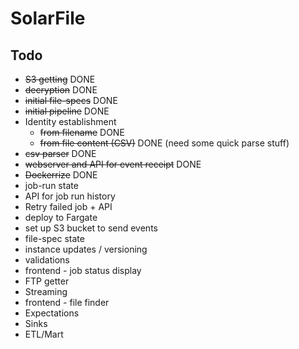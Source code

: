 # SolarFile

## Todo

* ~~S3 getting~~ DONE
* ~~decryption~~ DONE
* ~~initial file-specs~~ DONE
* ~~initial pipeline~~ DONE
* Identity establishment
  * ~~from filename~~ DONE
  * ~~from file content (CSV)~~ DONE (need some quick parse stuff)
* ~~csv parser~~ DONE
* ~~webserver and API for event receipt~~ DONE
* ~~Dockerrize~~ DONE
* job-run state
* API for job run history
* Retry failed job + API
* deploy to Fargate
* set up S3 bucket to send events
* file-spec state
* instance updates / versioning
* validations
* frontend - job status display
* FTP getter
* Streaming
* frontend - file finder
* Expectations
* Sinks
* ETL/Mart

